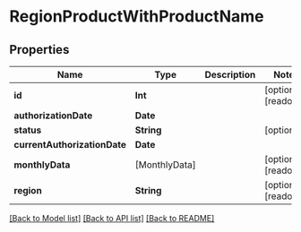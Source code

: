 # RegionProductWithProductName

## Properties
Name | Type | Description | Notes
------------ | ------------- | ------------- | -------------
**id** | **Int** |  | [optional] [readonly] 
**authorizationDate** | **Date** |  | 
**status** | **String** |  | [optional] 
**currentAuthorizationDate** | **Date** |  | 
**monthlyData** | [MonthlyData] |  | [optional] [readonly] 
**region** | **String** |  | [optional] [readonly] 

[[Back to Model list]](../README.md#documentation-for-models) [[Back to API list]](../README.md#documentation-for-api-endpoints) [[Back to README]](../README.md)


